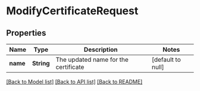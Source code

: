 # ModifyCertificateRequest
## Properties

| Name | Type | Description | Notes |
|------------ | ------------- | ------------- | -------------|
| **name** | **String** | The updated name for the certificate | [default to null] |

[[Back to Model list]](../README.md#documentation-for-models) [[Back to API list]](../README.md#documentation-for-api-endpoints) [[Back to README]](../README.md)

